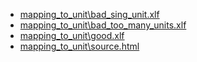 - [mapping_to_unit\bad_sing_unit.xlf](mapping_to_unit\bad_sing_unit.xlf) 
- [mapping_to_unit\bad_too_many_units.xlf](mapping_to_unit\bad_too_many_units.xlf) 
- [mapping_to_unit\good.xlf](mapping_to_unit\good.xlf) 
- [mapping_to_unit\source.html](mapping_to_unit\source.html) 
